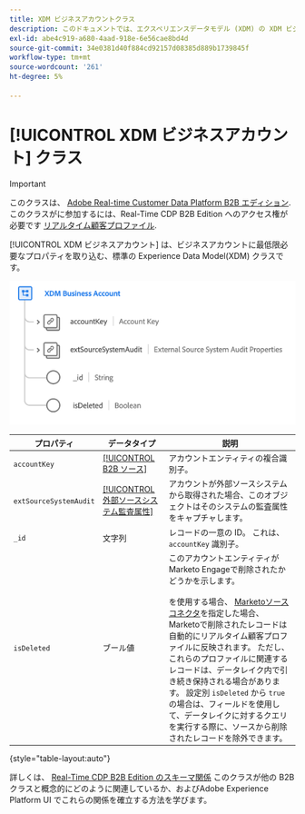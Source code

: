 ```yaml
---
title: XDM ビジネスアカウントクラス
description: このドキュメントでは、エクスペリエンスデータモデル (XDM) の XDM ビジネスアカウントクラスの概要を説明します。
exl-id: abe4c919-a680-4aad-918e-6e56cae8bd4d
source-git-commit: 34e0381d40f884cd92157d08385d889b1739845f
workflow-type: tm+mt
source-wordcount: '261'
ht-degree: 5%

---
```


# [!UICONTROL XDM ビジネスアカウント] クラス

>[!IMPORTANT]
>
>このクラスは、 [Adobe Real-time Customer Data Platform B2B エディション](../../../rtcdp/b2b-overview.md). このクラスがに参加するには、Real-Time CDP B2B Edition へのアクセス権が必要です [リアルタイム顧客プロファイル](../../../profile/home.md).

[!UICONTROL XDM ビジネスアカウント] は、ビジネスアカウントに最低限必要なプロパティを取り込む、標準の Experience Data Model(XDM) クラスです。

![UI に表示される XDM Business Account クラスの構造](../../images/classes/b2b/business-account.png)

| プロパティ | データタイプ | 説明 |
| --- | --- | --- |
| `accountKey` | [[!UICONTROL B2B ソース]](../../data-types/b2b-source.md) | アカウントエンティティの複合識別子。 |
| `extSourceSystemAudit` | [[!UICONTROL 外部ソースシステム監査属性]](../../data-types/external-source-system-audit-attributes.md) | アカウントが外部ソースシステムから取得された場合、このオブジェクトはそのシステムの監査属性をキャプチャします。 |
| `_id` | 文字列 | レコードの一意の ID。 これは、 `accountKey` 識別子。 |
| `isDeleted` | ブール値 | このアカウントエンティティがMarketo Engageで削除されたかどうかを示します。<br><br>を使用する場合、 [Marketoソースコネクタ](../../../sources/connectors/adobe-applications/marketo/marketo.md)を指定した場合、Marketoで削除されたレコードは自動的にリアルタイム顧客プロファイルに反映されます。 ただし、これらのプロファイルに関連するレコードは、データレイク内で引き続き保持される場合があります。 設定別 `isDeleted` から `true`の場合は、フィールドを使用して、データレイクに対するクエリを実行する際に、ソースから削除されたレコードを除外できます。 |

{style="table-layout:auto"}

詳しくは、 [Real-Time CDP B2B Edition のスキーマ関係](../../tutorials/relationship-b2b.md) このクラスが他の B2B クラスと概念的にどのように関連しているか、およびAdobe Experience Platform UI でこれらの関係を確立する方法を学びます。
